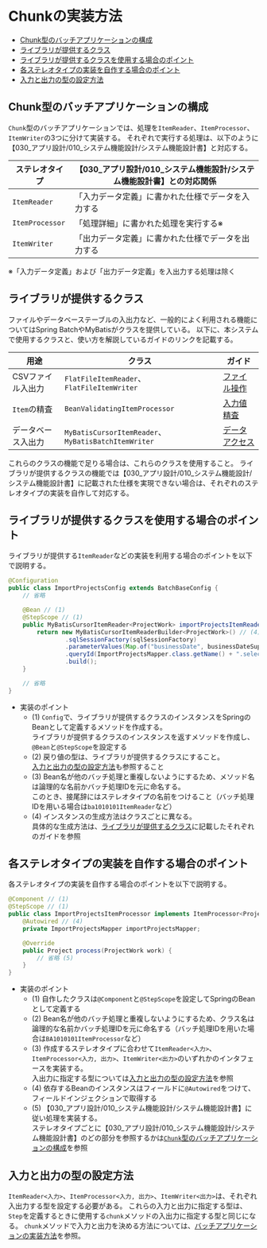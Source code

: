 # Chunkの実装方法

- [Chunk型のバッチアプリケーションの構成](#chunk型のバッチアプリケーションの構成)
- [ライブラリが提供するクラス](#ライブラリが提供するクラス)
- [ライブラリが提供するクラスを使用する場合のポイント](#ライブラリが提供するクラスを使用する場合のポイント)
- [各ステレオタイプの実装を自作する場合のポイント](#各ステレオタイプの実装を自作する場合のポイント)
- [入力と出力の型の設定方法](#入力と出力の型の設定方法)

## Chunk型のバッチアプリケーションの構成

`Chunk`型のバッチアプリケーションでは、処理を`ItemReader`、`ItemProcessor`、`ItemWriter`の3つに分けて実装する。
それぞれで実行する処理は、以下のように【030_アプリ設計/010_システム機能設計/システム機能設計書】と対応する。

|ステレオタイプ |【030_アプリ設計/010_システム機能設計/システム機能設計書】との対応関係                    |
|---------------|-----------------------------------------------------|
|`ItemReader`   |「入力データ定義」に書かれた仕様でデータを入力する    |
|`ItemProcessor`|「処理詳細」に書かれた処理を実行する※                |
|`ItemWriter`   |「出力データ定義」に書かれた仕様でデータを出力する    |

※「入力データ定義」および「出力データ定義」を入出力する処理は除く

## ライブラリが提供するクラス

ファイルやデータベーステーブルの入出力など、一般的によく利用される機能についてはSpring BatchやMyBatisがクラスを提供している。
以下に、本システムで使用するクラスと、使い方を解説しているガイドのリンクを記載する。

|用途              |クラス                                             |ガイド                            |
|------------------|---------------------------------------------------|----------------------------------|
|CSVファイル入出力 |`FlatFileItemReader`、`FlatFileItemWriter`         |[ファイル操作](./file-operation.md)|
|`Item`の精査      |`BeanValidatingItemProcessor`                      |[入力値精査](validation.md)        |
|データベース入出力|`MyBatisCursorItemReader`、`MyBatisBatchItemWriter`|[データアクセス](data-access.md)   |

これらのクラスの機能で足りる場合は、これらのクラスを使用すること。
ライブラリが提供するクラスの機能では【030_アプリ設計/010_システム機能設計/システム機能設計書】に記載された仕様を実現できない場合は、それぞれのステレオタイプの実装を自作して対応する。


## ライブラリが提供するクラスを使用する場合のポイント

ライブラリが提供する`ItemReader`などの実装を利用する場合のポイントを以下で説明する。

```java
@Configuration
public class ImportProjectsConfig extends BatchBaseConfig {
    // 省略

    @Bean // (1)
    @StepScope // (1)
    public MyBatisCursorItemReader<ProjectWork> importProjectsItemReader() { // (1), (2), (3)
        return new MyBatisCursorItemReaderBuilder<ProjectWork>() // (4)
                .sqlSessionFactory(sqlSessionFactory)
                .parameterValues(Map.of("businessDate", businessDateSupplier.getDate()))
                .queryId(ImportProjectsMapper.class.getName() + ".selectProjectWorksInPeriod")
                .build();
    }

    // 省略
}
```

- 実装のポイント
    - (1) `Config`で、ライブラリが提供するクラスのインスタンスをSpringのBeanとして定義するメソッドを作成する。  
      ライブラリが提供するクラスのインスタンスを返すメソッドを作成し、`@Bean`と`@StepScope`を設定する
    - (2) 戻り値の型は、ライブラリが提供するクラスにすること。  
      [入力と出力の型の設定方法](#入力と出力の型の設定方法)も参照すること
    - (3) Bean名が他のバッチ処理と重複しないようにするため、メソッド名は論理的な名前かバッチ処理IDを元に命名する。  
      このとき、接尾辞にはステレオタイプの名前をつけること（バッチ処理IDを用いる場合は`ba1010101ItemReader`など）
    - (4) インスタンスの生成方法はクラスごとに異なる。  
      具体的な生成方法は、[ライブラリが提供するクラス](#ライブラリが提供するクラス)に記載したそれぞれのガイドを参照

## 各ステレオタイプの実装を自作する場合のポイント

各ステレオタイプの実装を自作する場合のポイントを以下で説明する。

```java
@Component // (1)
@StepScope // (1)
public class ImportProjectsItemProcessor implements ItemProcessor<ProjectWork, Project> { // (2), (3)
    @Autowired // (4)
    private ImportProjectsMapper importProjectsMapper;

    @Override
    public Project process(ProjectWork work) {
        // 省略 (5)
    }
}
```

- 実装のポイント
    - (1) 自作したクラスは`@Component`と`@StepScope`を設定してSpringのBeanとして定義する
    - (2) Bean名が他のバッチ処理と重複しないようにするため、クラス名は論理的な名前かバッチ処理IDを元に命名する（バッチ処理IDを用いた場合は`BA1010101ItemProcessor`など）
    - (3) 作成するステレオタイプに合わせて`ItemReader<入力>`、`ItemProcessor<入力, 出力>`、`ItemWriter<出力>`のいずれかのインタフェースを実装する。  
      入出力に指定する型については[入力と出力の型の設定方法](#入力と出力の型の設定方法)を参照
    - (4) 依存するBeanのインスタンスはフィールドに`@Autowired`をつけて、フィールドインジェクションで取得する
    - (5) 【030_アプリ設計/010_システム機能設計/システム機能設計書】に従い処理を実装する。  
      ステレオタイプごとに【030_アプリ設計/010_システム機能設計/システム機能設計書】のどの部分を参照するかは[`Chunk`型のバッチアプリケーションの構成](#chunk型のバッチアプリケーションの構成)を参照

## 入力と出力の型の設定方法

`ItemReader<入力>`、`ItemProcessor<入力, 出力>`、`ItemWriter<出力>`は、それぞれ入出力する型を設定する必要がある。
これらの入力と出力に指定する型は、`Step`を定義するときに使用する`chunk`メソッドの入出力に指定する型と同じになる。
`chunk`メソッドで入力と出力を決める方法については、[バッチアプリケーションの実装方法](batch-application.md#入力と出力の型の設定方法)を参照。

